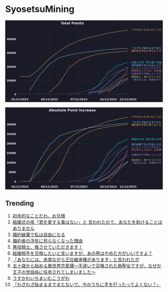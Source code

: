 # SyosetsuMining


![](https://raw.githubusercontent.com/exc4l/SyosetsuMining/main/plots/point_trend.png)

![](https://raw.githubusercontent.com/exc4l/SyosetsuMining/main/plots/point_increase.png)


## Trending

1. [初歩的なことだわ、お兄様](https://ncode.syosetu.com/n7355in/)
2. [結婚式の夜「君を愛する事はない」と 言われたので、あなたを助けることはありません](https://ncode.syosetu.com/n6984in/)
3. [婚約破棄で私は自由になる](https://ncode.syosetu.com/n6247in/)
4. [婚約者の浮気に怒らなくなった理由](https://ncode.syosetu.com/n4954in/)
5. [悪役騎士、推させていただきます！](https://ncode.syosetu.com/n5960in/)
6. [結婚相手を交換したいと言いますが、あの男はやめた方がいいですよ？](https://ncode.syosetu.com/n6515in/)
7. [「あなたには、末席ながら王位継承権があります」と言われたが](https://ncode.syosetu.com/n7260in/)
8. [五十歳から始める異世界恋愛譚〜手違いで召喚された偽聖女ですが、なぜか王子の世話係に任命されてしまいました〜](https://ncode.syosetu.com/n6170in/)
9. [うすかわいちまいむこうがわ](https://ncode.syosetu.com/n5711im/)
10. [「わざわざ始まるまでまたないで、今のうちに手を打ったってよくない？」](https://ncode.syosetu.com/n4344in/)
